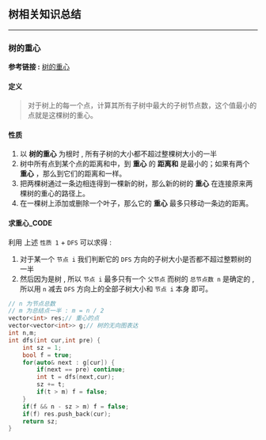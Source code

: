 #

## 树相关知识总结

---

### 树的重心

__参考链接 :__ [树的重心](https://oi-wiki.org/graph/tree-centroid/)

#### 定义

> 对于树上的每一个点，计算其所有子树中最大的子树节点数，这个值最小的点就是这棵树的重心。

#### 性质

1. 以 __树的重心__ 为根时 , 所有子树的大小都不超过整棵树大小的一半
2. 树中所有点到某个点的距离和中，到 __重心__ 的 __距离和__ 是最小的；如果有两个 __重心__ ，那么到它们的距离和一样。
3. 把两棵树通过一条边相连得到一棵新的树，那么新的树的 __重心__ 在连接原来两棵树的重心的路径上。
4. 在一棵树上添加或删除一个叶子，那么它的 __重心__ 最多只移动一条边的距离。

#### 求重心_CODE

利用 上述 `性质 1` + `DFS` 可以求得 :

1. 对于某一个 `节点 i` 我们判断它的 `DFS` 方向的子树大小是否都不超过整颗树的一半
2. 然后因为是树 , 所以 `节点 i` 最多只有一个 `父节点` 而树的 `总节点数 n` 是确定的 , 所以用 `n` 减去 `DFS` 方向上的全部子树大小和 `节点 i` 本身 即可。

```cpp
// n 为节点总数
// m 为总结点一半 : m = n / 2
vector<int> res;// 重心的点
vector<vector<int>> g;// 树的无向图表达
int n,m;
int dfs(int cur,int pre) {
    int sz = 1;
    bool f = true;
    for(auto& next : g[cur]) {
        if(next == pre) continue;
        int t = dfs(next,cur);
        sz += t;
        if(t > m) f = false;
    }
    if(f && n - sz > m) f = false;
    if(f) res.push_back(cur);
    return sz;
}
```

